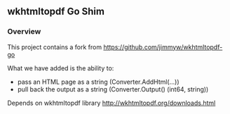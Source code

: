 ## wkhtmltopdf Go Shim

### Overview

This project contains a fork from https://github.com/jimmyw/wkhtmltopdf-go

What we have added is the ability to:

* pass an HTML page as a string (Converter.AddHtml(...))
* pull back the output as a string (Converter.Output() (int64, string))

Depends on wkhtmltopdf library
http://wkhtmltopdf.org/downloads.html


